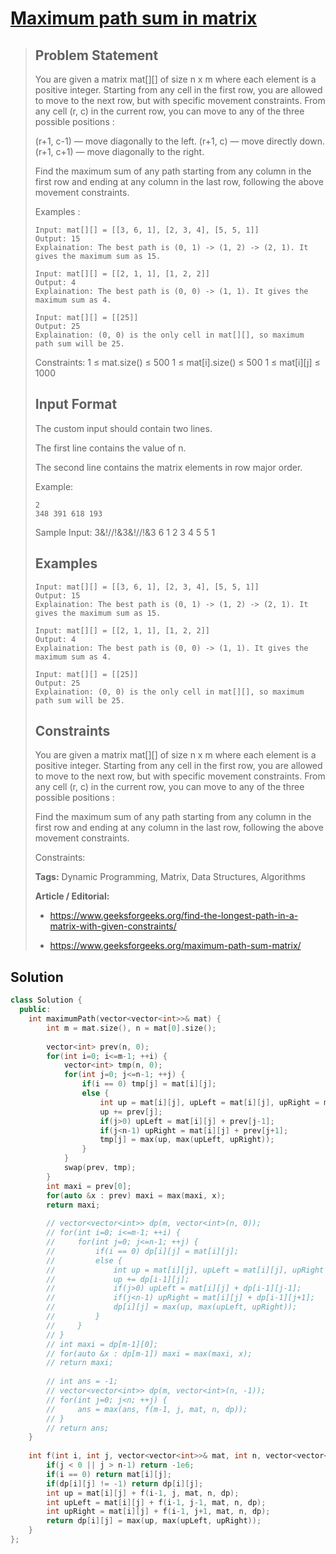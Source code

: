 # [Maximum path sum in matrix](https://www.geeksforgeeks.org/problems/path-in-matrix3805/1)

<blockquote>

## Problem Statement

You are given a matrix mat[][] of size n x m where each element is a positive integer. Starting from any cell in the first row, you are allowed to move to the next row, but with specific movement constraints. From any cell (r, c) in the current row, you can move to any of the three possible positions :

(r+1, c-1) — move diagonally to the left. (r+1, c) — move directly down. (r+1, c+1) — move diagonally to the right.

Find the maximum sum of any path starting from any column in the first row and ending at any column in the last row, following the above movement constraints.

Examples :

```
Input: mat[][] = [[3, 6, 1], [2, 3, 4], [5, 5, 1]]
Output: 15
Explaination: The best path is (0, 1) -> (1, 2) -> (2, 1). It gives the maximum sum as 15.
```

```
Input: mat[][] = [[2, 1, 1], [1, 2, 2]]
Output: 4
Explaination: The best path is (0, 0) -> (1, 1). It gives the maximum sum as 4.
```

```
Input: mat[][] = [[25]]
Output: 25
Explaination: (0, 0) is the only cell in mat[][], so maximum path sum will be 25.
```

Constraints: 1 ≤ mat.size() ≤ 500 1 ≤ mat[i].size() ≤ 500 1 ≤ mat[i][j] ≤ 1000

## Input Format

The custom input should contain two lines.

The first line contains the value of n.

The second line contains the matrix elements in row major order.

Example:

```
2
348 391 618 193
```

Sample Input:
3&!//!&3&!//!&3 6 1
2 3 4
5 5 1

## Examples

```
Input: mat[][] = [[3, 6, 1], [2, 3, 4], [5, 5, 1]]
Output: 15
Explaination: The best path is (0, 1) -> (1, 2) -> (2, 1). It gives the maximum sum as 15.

Input: mat[][] = [[2, 1, 1], [1, 2, 2]]
Output: 4
Explaination: The best path is (0, 0) -> (1, 1). It gives the maximum sum as 4.

Input: mat[][] = [[25]]
Output: 25
Explaination: (0, 0) is the only cell in mat[][], so maximum path sum will be 25.
```

## Constraints

You are given a matrix mat[][] of size n x m where each element is a positive integer. Starting from any cell in the first row, you are allowed to move to the next row, but with specific movement constraints. From any cell (r, c) in the current row, you can move to any of the three possible positions :

Find the maximum sum of any path starting from any column in the first row and ending at any column in the last row, following the above movement constraints.

Constraints:

**Tags:** Dynamic Programming, Matrix, Data Structures, Algorithms

**Article / Editorial:**

- https://www.geeksforgeeks.org/find-the-longest-path-in-a-matrix-with-given-constraints/

- https://www.geeksforgeeks.org/maximum-path-sum-matrix/


</blockquote>

## Solution
```cpp
class Solution {
  public:
    int maximumPath(vector<vector<int>>& mat) {
        int m = mat.size(), n = mat[0].size();
        
        vector<int> prev(n, 0);
        for(int i=0; i<=m-1; ++i) {
            vector<int> tmp(n, 0);
            for(int j=0; j<=n-1; ++j) {
                if(i == 0) tmp[j] = mat[i][j];
                else {
                    int up = mat[i][j], upLeft = mat[i][j], upRight = mat[i][j];
                    up += prev[j];
                    if(j>0) upLeft = mat[i][j] + prev[j-1];
                    if(j<n-1) upRight = mat[i][j] + prev[j+1];
                    tmp[j] = max(up, max(upLeft, upRight));
                }
            }
            swap(prev, tmp);
        }
        int maxi = prev[0];
        for(auto &x : prev) maxi = max(maxi, x);
        return maxi;
        
        // vector<vector<int>> dp(m, vector<int>(n, 0));
        // for(int i=0; i<=m-1; ++i) {
        //     for(int j=0; j<=n-1; ++j) {
        //         if(i == 0) dp[i][j] = mat[i][j];
        //         else {
        //             int up = mat[i][j], upLeft = mat[i][j], upRight = mat[i][j];
        //             up += dp[i-1][j];
        //             if(j>0) upLeft = mat[i][j] + dp[i-1][j-1];
        //             if(j<n-1) upRight = mat[i][j] + dp[i-1][j+1];
        //             dp[i][j] = max(up, max(upLeft, upRight));
        //         }
        //     }
        // }
        // int maxi = dp[m-1][0];
        // for(auto &x : dp[m-1]) maxi = max(maxi, x);
        // return maxi;
        
        // int ans = -1;
        // vector<vector<int>> dp(m, vector<int>(n, -1));
        // for(int j=0; j<n; ++j) {
        //     ans = max(ans, f(m-1, j, mat, n, dp));
        // }
        // return ans;
    }
    
    int f(int i, int j, vector<vector<int>>& mat, int n, vector<vector<int>>& dp) {
        if(j < 0 || j > n-1) return -1e6;
        if(i == 0) return mat[i][j];
        if(dp[i][j] != -1) return dp[i][j];
        int up = mat[i][j] + f(i-1, j, mat, n, dp);
        int upLeft = mat[i][j] + f(i-1, j-1, mat, n, dp);
        int upRight = mat[i][j] + f(i-1, j+1, mat, n, dp);
        return dp[i][j] = max(up, max(upLeft, upRight));
    }
};
```
